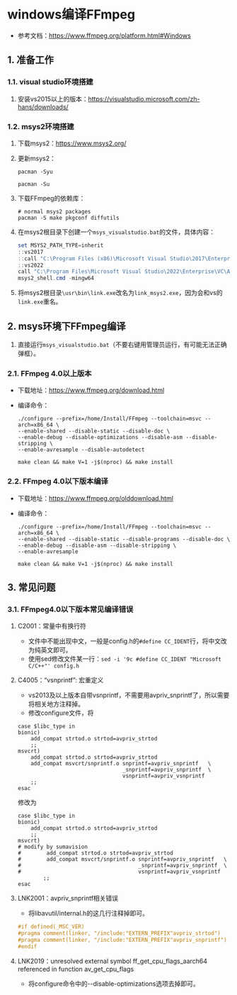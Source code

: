 # windows编译FFmpeg

+ 参考文档：<https://www.ffmpeg.org/platform.html#Windows>

## 1. 准备工作

### 1.1. visual studio环境搭建

1. 安装vs2015以上的版本：<https://visualstudio.microsoft.com/zh-hans/downloads/>

### 1.2. msys2环境搭建

1. 下载msys2：<https://www.msys2.org/>
1. 更新msys2：

    ```shell
    pacman -Syu
    ```

    ```shell
    pacman -Su
    ```

1. 下载FFmpeg的依赖库：

    ```shell
    # normal msys2 packages
    pacman -S make pkgconf diffutils
    ```

1. 在msys2根目录下创建一个`msys_visualstudio.bat`的文件，具体内容：

    ```powershell
    set MSYS2_PATH_TYPE=inherit
    ::vs2017
    ::call "C:\Program Files (x86)\Microsoft Visual Studio\2017\Enterprise\VC\Auxiliary\Build\vcvars64.bat"
    ::vs2022
    call "C:\Program Files\Microsoft Visual Studio\2022\Enterprise\VC\Auxiliary\Build\vcvars64.bat"
    msys2_shell.cmd -mingw64
    ```

1. 将msys2根目录`\usr\bin\link.exe`改名为`link_msys2.exe`，因为会和vs的`link.exe`重名。

## 2. msys环境下FFmpeg编译

1. 直接运行`msys_visualstudio.bat`（不要右键用管理员运行，有可能无法正确弹框）。

### 2.1. FFmpeg 4.0以上版本

+ 下载地址：<https://www.ffmpeg.org/download.html>
+ 编译命令：

    ```shell
    ./configure --prefix=/home/Install/FFmpeg --toolchain=msvc --arch=x86_64 \
    --enable-shared --disable-static --disable-doc \
    --enable-debug --disable-optimizations --disable-asm --disable-stripping \
    --enable-avresample --disable-autodetect

    make clean && make V=1 -j$(nproc) && make install
    ```

### 2.2. FFmpeg 4.0以下版本编译

+ 下载地址：<https://www.ffmpeg.org/olddownload.html>

+ 编译命令：

    ```shell
    ./configure --prefix=/home/Install/FFmpeg --toolchain=msvc --arch=x86_64 \
    --enable-shared --disable-static --disable-programs --disable-doc \
    --enable-debug --disable-asm --disable-stripping \
    --enable-avresample

    make clean && make V=1 -j$(nproc) && make install
    ```

## 3. 常见问题

### 3.1. FFmpeg4.0以下版本常见编译错误

1. C2001：常量中有换行符
    + 文件中不能出现中文，一般是config.h的`#define CC_IDENT`行，将中文改为纯英文即可。
    + 使用sed修改文件某一行：`sed -i '9c #define CC_IDENT "Microsoft C/C++"' config.h`

1. C4005：“vsnprintf”: 宏重定义
    + vs2013及以上版本自带vsnprintf，不需要用avpriv_snprintf了，所以需要将相关地方注释掉。
    + 修改configure文件，将

    ```shell
    case $libc_type in
    bionic)
        add_compat strtod.o strtod=avpriv_strtod
        ;;
    msvcrt)
        add_compat strtod.o strtod=avpriv_strtod
        add_compat msvcrt/snprintf.o snprintf=avpriv_snprintf   \
                                     _snprintf=avpriv_snprintf  \
                                     vsnprintf=avpriv_vsnprintf
        ;;
    esac
    ```

    修改为

    ```shell
    case $libc_type in
    bionic)
        add_compat strtod.o strtod=avpriv_strtod
        ;;
    msvcrt)
    # modify by sumavision
    #        add_compat strtod.o strtod=avpriv_strtod
    #        add_compat msvcrt/snprintf.o snprintf=avpriv_snprintf   \
    #                                     _snprintf=avpriv_snprintf  \
    #                                     vsnprintf=avpriv_vsnprintf
            ;;
    esac
    ```

1. LNK2001：avpriv_snprintf相关错误
    + 将libavutil/internal.h的这几行注释掉即可。

    ```c
    #if defined(_MSC_VER)
    #pragma comment(linker, "/include:"EXTERN_PREFIX"avpriv_strtod")
    #pragma comment(linker, "/include:"EXTERN_PREFIX"avpriv_snprintf")
    #endif
    ```

1. LNK2019：unresolved external symbol ff_get_cpu_flags_aarch64 referenced in function av_get_cpu_flags
    + 将configure命令中的--disable-optimizations选项去掉即可。
